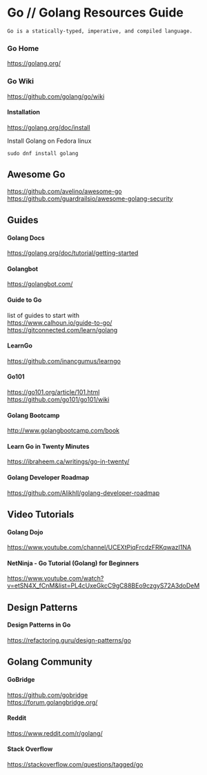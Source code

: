 # Go // Golang Resources Guide

    Go is a statically-typed, imperative, and compiled language.
    
    
### Go Home  
https://golang.org/  

### Go Wiki
https://github.com/golang/go/wiki  

#### Installation
https://golang.org/doc/install  

Install Golang on Fedora linux  

```shell
sudo dnf install golang
```

## Awesome Go  
https://github.com/avelino/awesome-go  
https://github.com/guardrailsio/awesome-golang-security  

## Guides

#### Golang Docs
https://golang.org/doc/tutorial/getting-started  

#### Golangbot
https://golangbot.com/  

#### Guide to Go
list of guides to start with  
https://www.calhoun.io/guide-to-go/  
https://gitconnected.com/learn/golang  

#### LearnGo
https://github.com/inancgumus/learngo  

#### Go101
https://go101.org/article/101.html  
https://github.com/go101/go101/wiki  

#### Golang Bootcamp
http://www.golangbootcamp.com/book  

#### Learn Go in Twenty Minutes
https://ibraheem.ca/writings/go-in-twenty/  

#### Golang Developer Roadmap
https://github.com/Alikhll/golang-developer-roadmap  

## Video Tutorials  

#### Golang Dojo  
https://www.youtube.com/channel/UCEXtPiqFrcdzFRKqwazI1NA  

#### NetNinja - Go Tutorial (Golang) for Beginners  
https://www.youtube.com/watch?v=etSN4X_fCnM&list=PL4cUxeGkcC9gC88BEo9czgyS72A3doDeM  

## Design Patterns

#### Design Patterns in Go
https://refactoring.guru/design-patterns/go  

## Golang Community  

#### GoBridge  
https://github.com/gobridge  
https://forum.golangbridge.org/  

#### Reddit
https://www.reddit.com/r/golang/  

#### Stack Overflow
https://stackoverflow.com/questions/tagged/go  
